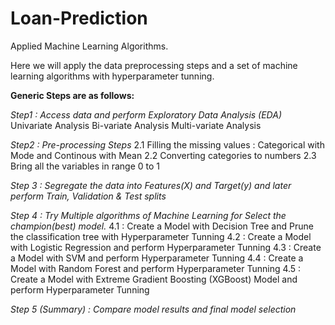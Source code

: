 # Loan-Prediction
Applied Machine Learning Algorithms.

Here we will apply the data preprocessing steps and a set of machine learning algorithms with hyperparameter tunning.

**Generic Steps are as follows:**

_Step1 : Access data and perform Exploratory Data Analysis (EDA)_
  Univariate Analysis
  Bi-variate Analysis
  Multi-variate Analysis
  
_Step2 : Pre-processing Steps_
  2.1 Filling the missing values : Categorical with Mode and Continous with Mean
  2.2 Converting categories to numbers
  2.3 Bring all the variables in range 0 to 1

_Step 3 : Segregate the data into Features(X) and Target(y) and later perform Train, Validation & Test splits_

_Step 4 : Try Multiple algorithms of Machine Learning for Select the champion(best) model._
  4.1 : Create a Model with Decision Tree and Prune the classification tree with Hyperparameter Tunning
  4.2 : Create a Model with Logistic Regression and perform Hyperparameter Tunning
  4.3 : Create a Model with SVM and perform Hyperparameter Tunning
  4.4 : Create a Model with Random Forest and perform Hyperparameter Tunning
  4.5 : Create a Model with Extreme Gradient Boosting (XGBoost) Model and perform Hyperparameter Tunning
  
_Step 5 (Summary) : Compare model results and final model selection_

